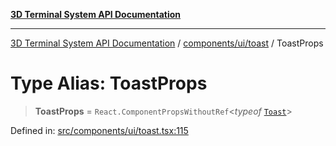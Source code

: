 [**3D Terminal System API Documentation**](../../../../README.md)

***

[3D Terminal System API Documentation](../../../../README.md) / [components/ui/toast](../README.md) / ToastProps

# Type Alias: ToastProps

> **ToastProps** = `React.ComponentPropsWithoutRef`\<*typeof* [`Toast`](../variables/Toast.md)\>

Defined in: [src/components/ui/toast.tsx:115](https://github.com/Dicommunitas/ThreeJS_Terminal_3D2/blob/2d6118765ed06f96efcb299ae199b08c708400c9/src/components/ui/toast.tsx#L115)
